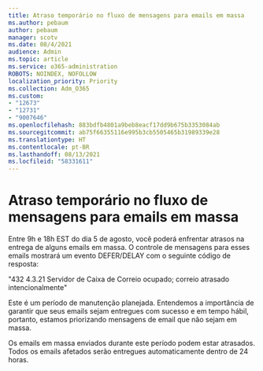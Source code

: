 ```yaml
---
title: Atraso temporário no fluxo de mensagens para emails em massa
ms.author: pebaum
author: pebaum
manager: scotv
ms.date: 08/4/2021
audience: Admin
ms.topic: article
ms.service: o365-administration
ROBOTS: NOINDEX, NOFOLLOW
localization_priority: Priority
ms.collection: Adm_O365
ms.custom:
- "12673"
- "12731"
- "9007646"
ms.openlocfilehash: 883bdfb4801a9beb8eacf17dd9b675b3353084ab
ms.sourcegitcommit: ab75f66355116e995b3cb5505465b31989339e28
ms.translationtype: HT
ms.contentlocale: pt-BR
ms.lasthandoff: 08/13/2021
ms.locfileid: "58331611"
---
```

# <a name="temporary-mail-flow-delay-for-bulk-emails"></a>Atraso temporário no fluxo de mensagens para emails em massa

Entre 9h e 18h EST do dia 5 de agosto, você poderá enfrentar atrasos na entrega de alguns emails em massa. O controle de mensagens para esses emails mostrará um evento DEFER/DELAY com o seguinte código de resposta:

"432 4.3.21 Servidor de Caixa de Correio ocupado; correio atrasado intencionalmente"

Este é um período de manutenção planejada. Entendemos a importância de garantir que seus emails sejam entregues com sucesso e em tempo hábil, portanto, estamos priorizando mensagens de email que não sejam em massa. 

Os emails em massa enviados durante este período podem estar atrasados. Todos os emails afetados serão entregues automaticamente dentro de 24 horas.
